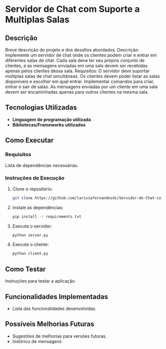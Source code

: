 # Servidor de Chat com Suporte a Multiplas Salas

## Descrição
Breve descrição do projeto e dos desafios abordados.
Descrição: Implemente um servidor de chat onde os clientes podem criar e entrar em diferentes salas de chat. Cada sala deve ter seu próprio conjunto de clientes, e as mensagens enviadas em uma sala devem ser recebidas apenas pelos clientes dessa sala.
Requisitos:
O servidor deve suportar múltiplas salas de chat simultâneas.
Os clientes devem poder listar as salas disponíveis e escolher em qual entrar.
Implementar comandos para criar, entrar e sair de salas.
As mensagens enviadas por um cliente em uma sala devem ser encaminhadas apenas para outros clientes na mesma sala.


## Tecnologias Utilizadas
- **Linguagem de programação utilizada**
- **Bibliotecas/Frameworks utilizados**

## Como Executar

### Requisitos
Lista de dependências necessárias.

### Instruções de Execução
1. Clone o repositório:
   ```bash
   git clone https://github.com/larissafernandesds/Servidor-de-Chat-com-Suporte-a-Multiplas-Salas.git
   ```
2. Instale as dependências:
   ```bash
   pip install -r requirements.txt  
   
   ```
3. Execute o servidor:
   ```bash
   python server.py
   ```
4. Execute o cliente:
   ```bash
   python client.py
   ```

## Como Testar
Instruções para testar a aplicação.

## Funcionalidades Implementadas
- Lista das funcionalidades desenvolvidas.

## Possíveis Melhorias Futuras
- Sugestões de melhorias para versões futuras.
- histórico de mensagens
